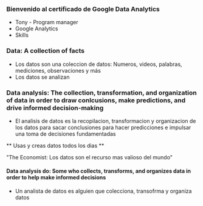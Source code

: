 ### Bienvenido al certificado de Google Data Analytics

* Tony - Program manager
* Google Analytics
* Skills 
  
### Data: A collection of facts

* Los datos son una coleccion de datos: Numeros, videos, palabras, mediciones, observaciones y más
* Los datos se analizan 

### Data analysis: The collection, transformation, and organization of data in order to draw conlcusions, make predictions, and drive informed decision-making

*  El analisis de datos es la recopilacion, transformacion y organizacion de los datos para sacar conclusiones para hacer predicciones e impulsar una toma de decisiones fundamentadas

** Usas y creas datos todos los dias **

"The Economist: Los datos son el recurso mas valioso del mundo" 

#### Data analysis do: Some who collects, transforms, and organizes data in order to help make informed decisions 

* Un analista de datos es alguien que colecciona, transofrma y organiza datos

    